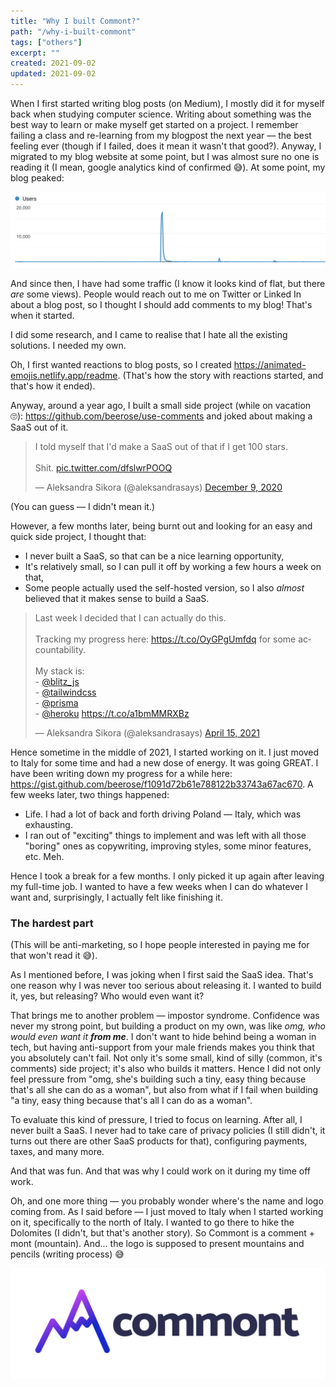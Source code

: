 ```yaml
---
title: "Why I built Commont?"
path: "/why-i-built-commont"
tags: ["others"]
excerpt: ""
created: 2021-09-02
updated: 2021-09-02
---
```


When I first started writing blog posts (on Medium), I mostly did it for myself back when studying computer science. Writing about something was the best way to learn or make myself get started on a project. I remember failing a class and re-learning from my blogpost the next year — the best feeling ever (though if I failed, does it mean it wasn't that good?). Anyway, I migrated to my blog website at some point, but I was almost sure no one is reading it (I mean, google analytics kind of confirmed 😅). At some point, my blog peaked:

<div style="display: flex; justify-content: center; width: 100%">
  <div style="text-align: center; width: 600px">
    <img src="./blog-analytics.png"/>
  </div>
</div>

And since then, I have had some traffic (I know it looks kind of flat, but there _are_ some views). People would reach out to me on Twitter or Linked In about a blog post, so I thought I should add comments to my blog! That's when it started.

I did some research, and I came to realise that I hate all the existing solutions. I needed my own.

Oh, I first wanted reactions to blog posts, so I created https://animated-emojis.netlify.app/readme. (That's how the story with reactions started, and that's how it ended).

Anyway, around a year ago, I built a small side project (while on vacation 🙄): https://github.com/beerose/use-comments and joked about making a SaaS out of it.

<blockquote class="twitter-tweet"><p lang="en" dir="ltr">I told myself that I&#39;d make a SaaS out of that if I get 100 stars.<br><br>Shit. <a href="https://t.co/dfslwrPOOQ">pic.twitter.com/dfslwrPOOQ</a></p>&mdash; Aleksandra Sikora (@aleksandrasays) <a href="https://twitter.com/aleksandrasays/status/1336657594618957824?ref_src=twsrc%5Etfw">December 9, 2020</a></blockquote> <script async src="https://platform.twitter.com/widgets.js" charset="utf-8"></script>

(You can guess — I didn't mean it.)

However, a few months later, being burnt out and looking for an easy and quick side project, I thought that:

- I never built a SaaS, so that can be a nice learning opportunity,
- It's relatively small, so I can pull it off by working a few hours a week on that,
- Some people actually used the self-hosted version, so I also _almost_ believed that it makes sense to build a SaaS.

<blockquote class="twitter-tweet"><p lang="en" dir="ltr">Last week I decided that I can actually do this. <br><br>Tracking my progress here: <a href="https://t.co/OyGPgUmfdq">https://t.co/OyGPgUmfdq</a> for some accountability. <br><br>My stack is:<br>- <a href="https://twitter.com/blitz_js?ref_src=twsrc%5Etfw">@blitz_js</a> <br>- <a href="https://twitter.com/tailwindcss?ref_src=twsrc%5Etfw">@tailwindcss</a> <br>- <a href="https://twitter.com/prisma?ref_src=twsrc%5Etfw">@prisma</a> <br>- <a href="https://twitter.com/heroku?ref_src=twsrc%5Etfw">@heroku</a> <a href="https://t.co/a1bmMMRXBz">https://t.co/a1bmMMRXBz</a></p>&mdash; Aleksandra Sikora (@aleksandrasays) <a href="https://twitter.com/aleksandrasays/status/1382793677110657031?ref_src=twsrc%5Etfw">April 15, 2021</a></blockquote> <script async src="https://platform.twitter.com/widgets.js" charset="utf-8"></script>

Hence sometime in the middle of 2021, I started working on it. I just moved to Italy for some time and had a new dose of energy. It was going GREAT. I have been writing down my progress for a while here: https://gist.github.com/beerose/f1091d72b61e788122b33743a67ac670.
A few weeks later, two things happened:

- Life. I had a lot of back and forth driving Poland — Italy, which was exhausting.
- I ran out of "exciting" things to implement and was left with all those "boring" ones as copywriting, improving styles, some minor features, etc. Meh.

Hence I took a break for a few months. I only picked it up again after leaving my full-time job. I wanted to have a few weeks when I can do whatever I want and, surprisingly, I actually felt like finishing it.

### The hardest part

(This will be anti-marketing, so I hope people interested in paying me for that won't read it 😅).

As I mentioned before, I was joking when I first said the SaaS idea. That's one reason why I was never too serious about releasing it. I wanted to build it, yes, but releasing? Who would even want it?

That brings me to another problem — impostor syndrome. Confidence was never my strong point, but building a product on my own, was like _omg, who would even want it **from me**_. I don't want to hide behind being a woman in tech, but having anti-support from your male friends makes you think that you absolutely can't fail. Not only it's some small, kind of silly (common, it's comments) side project; it's also who builds it matters. Hence I did not only feel pressure from "omg, she's building such a tiny, easy thing because that's all she can do as a woman", but also from what if I fail when building "a tiny, easy thing because that's all I can do as a woman".

To evaluate this kind of pressure, I tried to focus on learning. After all, I never built a SaaS. I never had to take care of privacy policies (I still didn't, it turns out there are other SaaS products for that), configuring payments, taxes, and many more.

And that was fun. And that was why I could work on it during my time off work.

Oh, and one more thing — you probably wonder where's the name and logo coming from. As I said before — I just moved to Italy when I started working on it, specifically to the north of Italy. I wanted to go there to hike the Dolomites (I didn't, but that's another story). So Commont is a comment + mont (mountain). And... the logo is supposed to present mountains and pencils (writing process) 😅

<div style="display: flex; justify-content: center; width: 100%">
  <div style="text-align: center; width: 600px">
    <img src="./commont-logo.png"/>
  </div>
</div>
